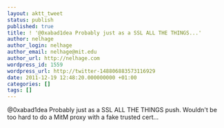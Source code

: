 ```yaml
---
layout: aktt_tweet
status: publish
published: true
title: ! '@0xabad1dea Probably just as a SSL ALL THE THINGS...'
author: nelhage
author_login: nelhage
author_email: nelhage@mit.edu
author_url: http://nelhage.com
wordpress_id: 1559
wordpress_url: http://twitter-148806883573116929
date: 2011-12-19 12:48:20.000000000 +01:00
categories: []
tags: []
---
```

@0xabad1dea Probably just as a SSL ALL THE THINGS push. Wouldn't be too hard to do a MitM proxy with a fake trusted cert...
